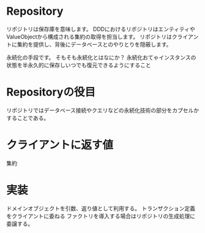 # Repository
リポジトリは保存庫を意味します。
DDDにおけるリポジトリはエンティティやValueObjectから構成される集約の取得を担当します。
リポジトリはクライアントに集約を提供し、背後にデータベースとのやりとりを隠蔽します。

永続化の手段です。
そもそも永続化とはなにか？
永続化おてゃインスタンスの状態を半永久的に保存しいつでも復元できるようにすること

# Repositoryの役目
リポジトリではデータベース接続やクエリなどの永続化技術の部分をカプセルかすることである。

# クライアントに返す値
集約

# 実装
ドメインオブジェクトを引数、返り値として利用する。
トランザクション定義をクライアントに委ねる
ファクトリを導入する場合はリポジトリの生成処理に委譲する。
